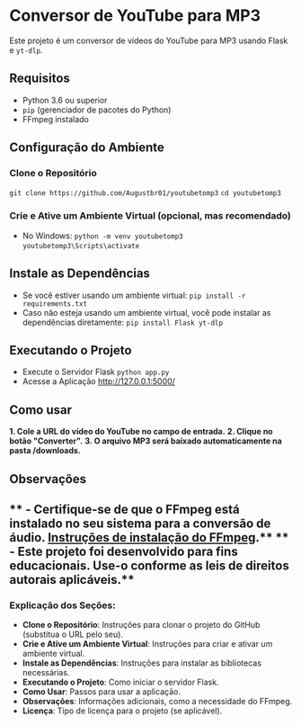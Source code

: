 # Conversor de YouTube para MP3

Este projeto é um conversor de vídeos do YouTube para MP3 usando Flask e `yt-dlp`. 

## Requisitos

- Python 3.6 ou superior
- `pip` (gerenciador de pacotes do Python)
- FFmpeg instalado

## Configuração do Ambiente

### Clone o Repositório

   `git clone https://github.com/Augustbr01/youtubetomp3`
   `cd youtubetomp3`

### Crie e Ative um Ambiente Virtual (opcional, mas recomendado)

- No Windows:
  `python -m venv youtubetomp3`
  `youtubetomp3\Scripts\activate`

## Instale as Dependências

- Se você estiver usando um ambiente virtual:
  `pip install -r requirements.txt`
- Caso não esteja usando um ambiente virtual, você pode instalar as dependências diretamente:
  `pip install Flask yt-dlp`

## Executando o Projeto

- Execute o Servidor Flask
  `python app.py`
- Acesse a Aplicação
  http://127.0.0.1:5000/

## Como usar

**1. Cole a URL do vídeo do YouTube no campo de entrada.**
**2. Clique no botão "Converter".**
**3. O arquivo MP3 será baixado automaticamente na pasta /downloads.**


## Observações

** - Certifique-se de que o FFmpeg está instalado no seu sistema para a conversão de áudio. [Instruções de instalação do FFmpeg](https://ffmpeg.org/download.html).**
** - Este projeto foi desenvolvido para fins educacionais. Use-o conforme as leis de direitos autorais aplicáveis.**
--------------------------------------------------------

### Explicação dos Seções:

- **Clone o Repositório**: Instruções para clonar o projeto do GitHub (substitua o URL pelo seu).
- **Crie e Ative um Ambiente Virtual**: Instruções para criar e ativar um ambiente virtual.
- **Instale as Dependências**: Instruções para instalar as bibliotecas necessárias.
- **Executando o Projeto**: Como iniciar o servidor Flask.
- **Como Usar**: Passos para usar a aplicação.
- **Observações**: Informações adicionais, como a necessidade do FFmpeg.
- **Licença**: Tipo de licença para o projeto (se aplicável).

